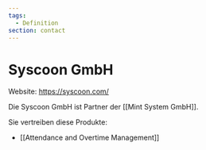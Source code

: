```yaml
---
tags:
  - Definition
section: contact
---
```

# Syscoon GmbH

Website: <https://syscoon.com/>

Die Syscoon GmbH ist Partner der [[Mint System GmbH]].

Sie vertreiben diese Produkte:

* [[Attendance and Overtime Management]]